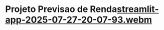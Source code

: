 # Projeto Previsao de Renda[streamlit-app-2025-07-27-20-07-93.webm](https://github.com/user-attachments/assets/60e0ff76-8450-4c33-93b5-90c89570d80b)

